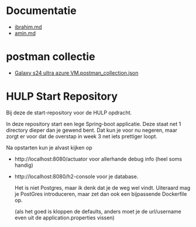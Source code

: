# Documentatie
- [ibrahim.md](docs%2Fibrahim.md)
- [amin.md](docs%2Famin.md)

# postman collectie 
- [Galaxy s24 ultra azure VM.postman_collection.json](docs%2FGalaxy%20s24%20ultra%20azure%20VM.postman_collection.json)




# HULP Start Repository

Bij deze de start-repository voor de HULP opdracht.

In deze repository start een lege Spring-boot applicatie. Deze staat net 1 directory dieper dan je gewend 
bent. Dat kun je voor nu negeren, maar zorgt er voor dat de overstap in week 3 net iets prettiger loopt.


Na opstarten kun je alvast kijken op

* http://localhost:8080/actuator voor allerhande debug info (heel soms handig)
* http://localhost:8080/h2-console voor je database.
  
  Het is niet Postgres, maar ik denk dat je de weg wel vindt. Uiteraard mag je PostGres introduceren, 
  maar zet dan ook een bijpassende Dockerfile op.

  (als het goed is kloppen de defaults, anders moet je de url/username even uit de application.properties vissen)


